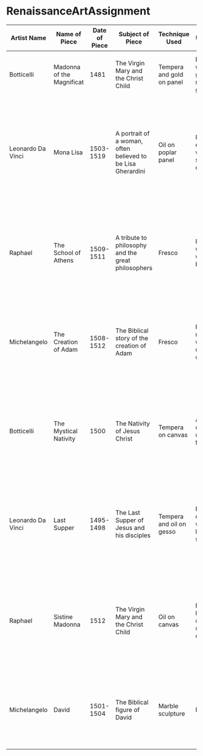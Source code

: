 # RenaissanceArtAssignment
| Artist Name         | Name of Piece              | Date of Piece | Subject of Piece                                           | Technique Used           | Use of Colour                                            | Anything Unique?                                                                                                                                      | Image of Piece |
|---------------------|----------------------------|---------------|------------------------------------------------------------|--------------------------|----------------------------------------------------------|------------------------------------------------------------------------------------------------------------------------------------------------------|----------------|
| Botticelli          | Madonna of the Magnificat   | 1481          | The Virgin Mary and the Christ Child                        | Tempera and gold on panel | Blue and gold, with use of gold for richness and grandeur | Inclusion of text from the Magnificat in the gold border around the painting                                                                          | [Image]        |
| Leonardo Da Vinci   | Mona Lisa                  | 1503-1519     | A portrait of a woman, often believed to be Lisa Gherardini | Oil on poplar panel      | Predominantly earthy colors, with use of sfumato effect   | Known for the enigmatic smile and the use of sfumato, a technique that creates a hazy, smoky effect to soften the edges between colors and create depth | [Image]        |
| Raphael             | The School of Athens       | 1509-1511     | A tribute to philosophy and the great philosophers        | Fresco                   | Predominantly warm colors, with use of bright hues        | Depicts a number of well-known philosophers and is renowned for its use of perspective to create a sense of depth and realism                          | [Image]        |
| Michelangelo        | The Creation of Adam       | 1508-1512     | The Biblical story of the creation of Adam                  | Fresco                   | Predominantly muted colors, with use of dramatic contrasts | Depicts God reaching out to touch Adam, with their fingers almost touching, in what has become an iconic image in Western art                         | [Image]        |
| Botticelli          | The Mystical Nativity      | 1500          | The Nativity of Jesus Christ                               | Tempera on canvas        | A range of colors, with use of gold for richness           | Unique for its inclusion of symbols and text, including astrological and mythological references, and for its blending of Christian and pagan themes | [Image]        |
| Leonardo Da Vinci   | Last Supper                | 1495-1498     | The Last Supper of Jesus and his disciples                 | Tempera and oil on gesso  | Predominantly earthy colors, with use of light and shadow | Depicts the moment when Jesus reveals that one of his disciples will betray him, and is known for its use of perspective to create a sense of depth     | [Image]        |
| Raphael             | Sistine Madonna            | 1512          | The Virgin Mary and the Christ Child                        | Oil on canvas            | Predominantly light and soft colors, with use of delicate tints | Features the famous putti (cherubs) at the bottom of the painting, and is known for its composition and the use of chiaroscuro to create a sense of depth | [Image]        |
| Michelangelo        | David                     | 1501-1504     | The Biblical figure of David                                 | Marble sculpture         | N/A                                                      | The sculpture is known for its realism and idealism, and for its representation of the human form in a powerful and dynamic pose                      | [Image]        |


